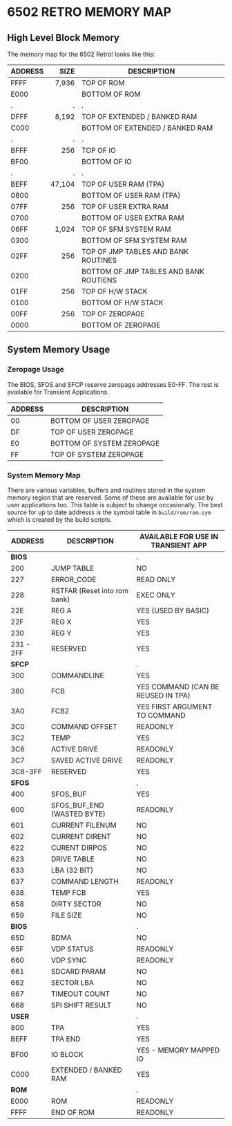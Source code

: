 <!-- vim: set ft=markdown cc=80 tw=80 : -->
# 6502 RETRO MEMORY MAP

## High Level Block Memory

The memory map for the 6502 Retro! looks like this:

|ADDRESS|   SIZE |DESCRIPTION
|-------|-------:|------
| FFFF  |  7,936 | TOP OF ROM
| E000  |        | BOTTOM OF ROM
| .     | .      | .
| DFFF  |  8,192 | TOP OF EXTENDED / BANKED RAM
| C000  |        | BOTTOM OF EXTENDED / BANKED RAM
| .     | .      | .
| BFFF  |    256 | TOP OF IO
| BF00  |        | BOTTOM OF IO
| .     | .      | .
| BEFF  | 47,104 | TOP OF USER RAM (TPA)
| 0800  |        | BOTTOM OF USER RAM (TPA)
| 07FF  |    256 | TOP OF USER EXTRA RAM
| 0700  |        | BOTTOM OF USER EXTRA RAM
| 06FF  |  1,024 | TOP OF SFM SYSTEM RAM
| 0300  |        | BOTTOM OF SFM SYSTEM RAM
| 02FF  |    256 | TOP OF JMP TABLES AND BANK ROUTINES
| 0200  |        | BOTTOM OF JMP TABLES AND BANK ROUTIENS
| 01FF  |    256 | TOP OF H/W STACK
| 0100  |        | BOTTOM OF H/W STACK
| 00FF  |    256 | TOP OF ZEROPAGE
| 0000  |        | BOTTOM OF ZEROPAGE

## System Memory Usage

### Zeropage Usage

The BIOS, SFOS and SFCP reserve zeropage addresses E0-FF.  The rest is available
for Transient Applications.

|ADDRESS| DESCRIPTION
|-------|-------------
| 00    | BOTTOM OF USER ZEROPAGE
| DF    | TOP OF USER ZEROPAGE
| E0    | BOTTOM OF SYSTEM ZEROPAGE
| FF    | TOP OF SYSTEM ZEROPAGE

### System Memory Map

There are various variables, buffers and routines stored in the system memory
region that are reserved.  Some of these are available for use by user
applications too. This table is subject to change occasionally.  The best
source for up to date addresss is the symbol table in `build/rom/rom.sym` which
is created by the build scripts.

|ADDRESS    | DESCRIPTION                  | AVAILABLE FOR USE IN TRANSIENT APP
|-----------|------------------------------|-----------------------------------
|**BIOS**   |                              |.
| 200       | JUMP TABLE                   | NO
| 227       | ERROR_CODE                   | READ ONLY
| 228       | RSTFAR (Reset into rom bank) | EXEC ONLY
| 22E       | REG A                        | YES (USED BY BASIC)
| 22F       | REG X                        | YES
| 230       | REG Y                        | YES
| 231 - 2FF | RESERVED                     | YES
|**SFCP**   |                              |.
| 300       | COMMANDLINE                  | YES
| 380       | FCB                          | YES COMMAND (CAN BE REUSED IN TPA)
| 3A0       | FCB2                         | YES FIRST ARGUMENT TO COMMAND
| 3C0       | COMMAND OFFSET               | READONLY
| 3C2       | TEMP                         | YES
| 3C6       | ACTIVE DRIVE                 | READONLY
| 3C7       | SAVED ACTIVE DRIVE           | READONLY
| 3C8-3FF   | RESERVED                     | YES
|**SFOS**   |                              |.
| 400       | SFOS_BUF                     | YES
| 600       | SFOS_BUF_END (WASTED BYTE)   | READONLY
| 601       | CURRENT FILENUM              | NO
| 602       | CURRENT DIRENT               | NO
| 622       | CURENT DIRPOS                | NO
| 623       | DRIVE TABLE                  | NO
| 633       | LBA (32 BIT)                 | NO
| 637       | COMMAND LENGTH               | READONLY
| 638       | TEMP FCB                     | YES
| 658       | DIRTY SECTOR                 | NO
| 659       | FILE SIZE                    | NO
|**BIOS**   |                              |.
| 65D       | BDMA                         | NO
| 65F       | VDP STATUS                   | READONLY
| 660       | VDP SYNC                     | READONLY
| 661       | SDCARD PARAM                 | NO
| 662       | SECTOR LBA                   | NO
| 667       | TIMEOUT COUNT                | NO
| 668       | SPI SHIFT RESULT             | NO
|**USER**   |                              |.
| 800       | TPA                          | YES
| BEFF      | TPA END                      | YES
| BF00      | IO BLOCK                     | YES - MEMORY MAPPED IO
| C000      | EXTENDED / BANKED RAM        | YES
|**ROM**    |                              |.
| E000      | ROM                          | READONLY
| FFFF      | END OF ROM                   | READONLY
